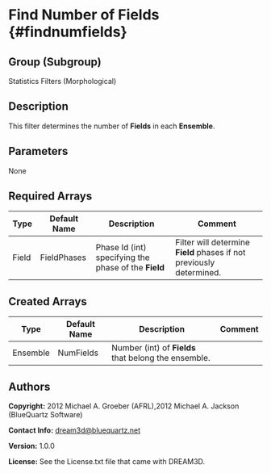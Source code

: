 Find Number of Fields {#findnumfields}
======


## Group (Subgroup) ##

Statistics Filters (Morphological)



## Description ##
This filter determines the number of **Fields** in each **Ensemble**.


## Parameters ##
None 

## Required Arrays ##

| Type | Default Name | Description | Comment |
|------|--------------|-------------|---------|
| Field | FieldPhases | Phase Id (int) specifying the phase of the **Field** | Filter will determine **Field** phases if not previously determined. |

## Created Arrays ##

| Type | Default Name | Description | Comment |
|------|--------------|-------------|---------|
| Ensemble | NumFields | Number (int) of **Fields** that belong the ensemble. |  |

## Authors ##

**Copyright:** 2012 Michael A. Groeber (AFRL),2012 Michael A. Jackson (BlueQuartz Software)

**Contact Info:** dream3d@bluequartz.net

**Version:** 1.0.0

**License:**  See the License.txt file that came with DREAM3D.



